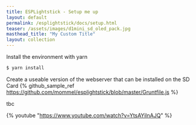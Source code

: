```yaml
---
title: ESPLightstick - Setup me up
layout: default
permalink: /esplightstick/docs/setup.html
teaser: /assets/images/d1mini_sd_oled_pack.jpg
masthead_title: "My Custom Title"
layout: collection
---
```


Install the environment with yarn
```bash
$ yarn install
```
Create a useable version of the webserver that can be installed on the SD Card
{% github_sample_ref https://github.com/mommel/esplightstick/blob/master/Gruntfile.js %}

tbc

{% youtube "https://www.youtube.com/watch?v=YtsAYilnAJQ" %}
